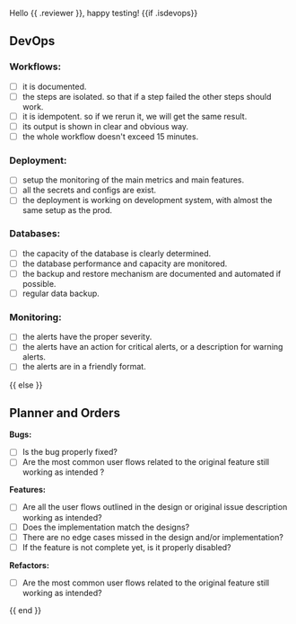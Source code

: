 Hello {{ .reviewer }}, happy testing!
{{if .isdevops}}
## DevOps
### Workflows:
- [ ] it is documented.
- [ ] the steps are isolated. so that if a step failed the other steps should work.
- [ ] it is idempotent. so if we rerun it, we will get the same result.
- [ ] its output is shown in clear and obvious way.
- [ ] the whole workflow doesn't exceed 15 minutes.
### Deployment:
- [ ] setup the monitoring of the main metrics and main features.
- [ ] all the secrets and configs are exist.
- [ ] the deployment is working on development system, with almost the same setup as the prod.
### Databases:
- [ ] the capacity of the database is clearly determined.
- [ ] the database performance and capacity are monitored.
- [ ] the backup and restore mechanism are documented and automated if possible.
- [ ] regular data backup.
### Monitoring:
- [ ] the alerts have the proper severity.
- [ ] the alerts have an action for critical alerts, or a description for warning alerts.
- [ ] the alerts are in a friendly format.

{{ else }}
## Planner and Orders
**Bugs:**
- [ ] Is the bug properly fixed?
- [ ] Are the most common user flows related to the original feature still working as intended ?

**Features:**

- [ ] Are all the user flows outlined in the design or original issue description working as intended?
- [ ] Does the implementation match the designs?
- [ ] There are no edge cases missed in the design and/or implementation?
- [ ] If the feature is not complete yet, is it properly disabled?

**Refactors:**

- [ ] Are the most common user flows related to the original feature still working as intended?

{{ end }}